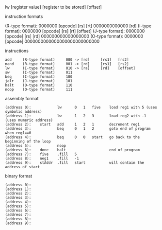 lw [register value] [register to be stored] [offset]

instruction formats

(R-type format):    0000000 [opcode] [rs] [rt] 0000000000000 [rd]
(I-type format):    0000000 [opcode] [rs] [rt] [offset]
(J-type format):    0000000 [opcode] [rs] [rd] 000000000000000000
(O-type format):    0000000 [opcode] 0000000000000000000000000000

instructions

    add     (R-type format)     000 -> [rd]     [rs1]   [rs2]
    nand    (R-type format)     001 -> [rd]     [rs1]   [rs2]
    lw      (I-type format)     010 -> [ra]     [rd]    [offset]
    sw      (I-type format)     011
    beq     (I-type format)     100
    jalr    (J-type format)     101
    halt    (O-type format)     110
    noop    (O-type format)     111

assembly format

    (address 0):            lw      0   1   five    load reg1 with 5 (uses symbolic address)
    (address 1):            lw      1   2   3       load reg2 with -1 (uses numeric address)
    (address 2):    start   add     1   2   1       decrement reg1
    (address 3):            beq     0   1   2       goto end of program when reg1==0
    (address 4):            beq     0   0   start   go back to the beginning of the loop
    (address 5):            noop
    (address 6):    done    halt                    end of program
    (address 7):    five    .fill   5
    (address 8):    neg1    .fill   -1
    (address 9):    stAddr  .fill   start           will contain the address of start

binary format

    (address 0):
    (address 1):
    (address 2):
    (address 3):
    (address 4):
    (address 5):
    (address 6):
    (address 7):
    (address 8):
    (address 9):